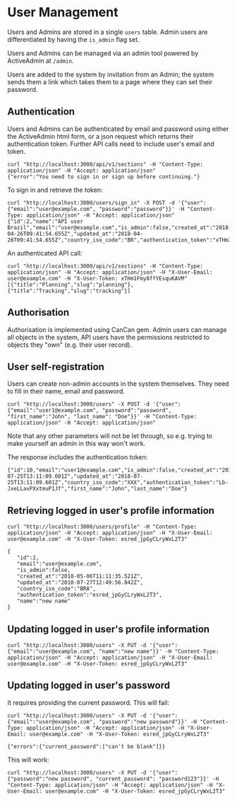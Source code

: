 # User Management

Users and Admins are stored in a single `users` table. Admin users are differentiated by having the `is_admin` flag set.

Users and Admins can be managed via an admin tool powered by ActiveAdmin at `/admin`.

Users are added to the system by invitation from an Admin; the system sends them a link which takes them to a page where they can set their password.

## Authentication

Users and Admins can be authenticated by email and password using either the ActiveAdmin html form, or a json request which returns their authentication token. Further API calls need to include user's email and token.

```
curl "http://localhost:3000/api/v1/sections" -H "Content-Type: application/json" -H "Accept: application/json"
{"error":"You need to sign in or sign up before continuing."}
```

To sign in and retrieve the token:

```
curl "http://localhost:3000/users/sign_in" -X POST -d '{"user": {"email":"user@example.com", "password":"password"}}' -H "Content-Type: application/json" -H "Accept: application/json"
{"id":2,"name":"API user Brazil","email":"user@example.com","is_admin":false,"created_at":"2018-04-26T09:41:54.655Z","updated_at":"2018-04-26T09:41:54.655Z","country_iso_code":"BR","authentication_token":"xTHm1Fmy8ffYEsquKAVM"}
```

An authenticated API call:

```
curl "http://localhost:3000/api/v1/sections" -H "Content-Type: application/json" -H "Accept: application/json" -H "X-User-Email: user@example.com" -H "X-User-Token: xTHm1Fmy8ffYEsquKAVM"
[{"title":"Planning","slug":"planning"},{"title":"Tracking","slug":"tracking"}]
```

## Authorisation

Authorisation is implemented using CanCan gem. Admin users can manage all objects in the system, API users have the permissions restricted to objects they "own" (e.g. their user record).

## User self-registration

Users can create non-admin accounts in the system themselves. They need to fill in their name, email and password.

```
curl "http://localhost:3000/users" -X POST -d '{"user": {"email":"user1@example.com", "password":"password", "first_name":"John", "last_name": "Doe"}}' -H "Content-Type: application/json" -H "Accept: application/json"
```

Note that any other parameters will not be let through, so e.g. trying to make yourself an admin in this way won't work.

The response includes the authentication token:

```
{"id":10,"email":"user1@example.com","is_admin":false,"created_at":"2018-07-25T13:11:09.601Z","updated_at":"2018-07-25T13:11:09.601Z","country_iso_code":"XXX","authentication_token":"Lb-JxeLLavPXxtmuP1Jf","first_name":"John","last_name":"Doe"}
```

## Retrieving logged in user's profile information

```
curl "http://localhost:3000/users/profile" -H "Content-Type: application/json" -H "Accept: application/json" -H "X-User-Email: user@example.com" -H "X-User-Token: esred_jpGyCLryWxL2T3"
```

```
{
   "id":2,
   "email":"user@example.com",
   "is_admin":false,
   "created_at":"2018-05-06T11:11:35.521Z",
   "updated_at":"2018-07-27T12:49:56.842Z",
   "country_iso_code":"BRA",
   "authentication_token":"esred_jpGyCLryWxL2T3",
   "name":"new name"
}
```

## Updating logged in user's profile information

```
curl "http://localhost:3000/users" -X PUT -d '{"user": {"email":"user@example.com", "name":"new name"}}' -H "Content-Type: application/json" -H "Accept: application/json" -H "X-User-Email: user@example.com" -H "X-User-Token: esred_jpGyCLryWxL2T3"
```

## Updating logged in user's password

It requires providing the current password. This will fail:

```
curl "http://localhost:3000/users" -X PUT -d '{"user": {"email":"user@example.com", "password":"new password"}}' -H "Content-Type: application/json" -H "Accept: application/json" -H "X-User-Email: user@example.com" -H "X-User-Token: esred_jpGyCLryWxL2T3"
```

```
{"errors":{"current_password":["can't be blank"]}}
```

This will work:
```
curl "http://localhost:3000/users" -X PUT -d '{"user": {"password":"new password", "current_password": "password123"}}' -H "Content-Type: application/json" -H "Accept: application/json" -H "X-User-Email: user@example.com" -H "X-User-Token: esred_jpGyCLryWxL2T3"
```
